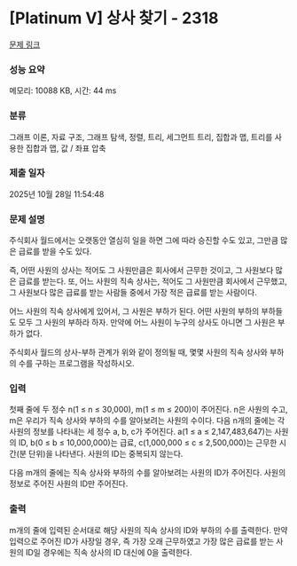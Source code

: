 # [Platinum V] 상사 찾기 - 2318 

[문제 링크](https://www.acmicpc.net/problem/2318) 

### 성능 요약

메모리: 10088 KB, 시간: 44 ms

### 분류

그래프 이론, 자료 구조, 그래프 탐색, 정렬, 트리, 세그먼트 트리, 집합과 맵, 트리를 사용한 집합과 맵, 값 / 좌표 압축

### 제출 일자

2025년 10월 28일 11:54:48

### 문제 설명

<p>주식회사 월드에서는 오랫동안 열심히 일을 하면 그에 따라 승진할 수도 있고, 그만큼 많은 급료를 받을 수도 있다.</p>

<p>즉, 어떤 사원의 상사는 적어도 그 사원만큼은 회사에서 근무한 것이고, 그 사원보다 많은 급료를 받는다. 또, 어느 사원의 직속 상사는, 적어도 그 사원만큼 회사에서 근무했고, 그 사원보다 많은 급료를 받는 사람들 중에서 가장 적은 급료를 받는 사람이다.</p>

<p>어느 사원의 직속 상사에게 있어서, 그 사원은 부하가 된다. 어떤 사원의 부하의 부하들도 모두 그 사원의 부하라 하자. 만약에 어느 사원이 누구의 상사도 아니면 그 사원은 부하가 없다.</p>

<p>주식회사 월드의 상사-부하 관계가 위와 같이 정의될 때, 몇몇 사원의 직속 상사와 부하의 수를 구하는 프로그램을 작성하시오.</p>

### 입력 

 <p>첫째 줄에 두 정수 n(1 ≤ n ≤ 30,000), m(1 ≤ m ≤ 200)이 주어진다. n은 사원의 수고, m은 우리가 직속 상사와 부하의 수를 알아보려는 사원의 수이다. 다음 n개의 줄에는 각 사원의 정보를 나타내는 세 정수 a, b, c가 주어진다. a(1 ≤ a ≤ 2,147,483,647)는 사원의 ID, b(0 ≤ b ≤ 10,000,000)는 급료, c(1,000,000 ≤ c ≤ 2,500,000)는 근무한 시간(분 단위)을 나타낸다. 사원의 ID는 중복되지 않는다.</p>

<p>다음 m개의 줄에는 직속 상사와 부하의 수를 알아보려는 사원의 ID가 주어진다. 사원의 정보로 주어진 사원의 ID만 주어진다.</p>

### 출력 

 <p>m개의 줄에 입력된 순서대로 해당 사원의 직속 상사의 ID와 부하의 수를 출력한다. 만약 입력으로 주어진 ID가 사장일 경우, 즉 가장 오래 근무하였고 가장 많은 급료를 받는 사원의 ID일 경우에는 직속 상사의 ID 대신에 0을 출력한다.</p>

